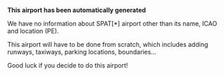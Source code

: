**This airport has been automatically generated**

We have no information about SPAT[*] airport other than its name, ICAO and location (PE).

This airport will have to be done from scratch, which includes adding runways, taxiways, parking locations, boundaries...

Good luck if you decide to do this airport!